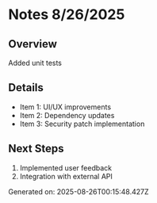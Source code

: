 # Notes 8/26/2025

## Overview
Added unit tests

## Details
- Item 1: UI/UX improvements
- Item 2: Dependency updates
- Item 3: Security patch implementation

## Next Steps
1. Implemented user feedback
2. Integration with external API

Generated on: 2025-08-26T00:15:48.427Z
